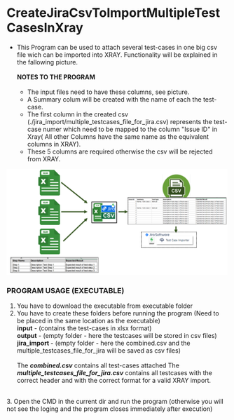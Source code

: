 # CreateJiraCsvToImportMultipleTestCasesInXray


- This Program can be used to attach several test-cases in one big csv file wich can be imported into XRAY. Functionality will be explained in the fallowing picture.<br> 
  <br><b> NOTES TO THE PROGRAM </b><br> <br>
  - The input files need to have these columns, see picture. <br>
  - A Summary colum will be created with the name of each the test-case. <br>
  - The first column in the created csv (./jira_import/multiple_testcases_file_for_jira.csv) represents the test-case numer which need to be mapped to the column "Issue ID" in Xray( All other Columns have the same name as the equivalent columns in XRAY).<br>
  - These 5 columns are required otherwise the csv will be rejected from XRAY.<br>


![Program Structure](./img/Program_structur.PNG)

###  PROGRAM USAGE (EXECUTABLE)
1. You have to download the executable from executable folder
2. You have to create these folders before running  the program (Need to be placed in the same location as the executable) <br>
   <b>input</b> -  (contains the test-cases in xlsx format)</b><br>
   <b>output</b> - (empty folder - here the testcases will be stored in csv files)</b><br>
   <b>jira_import </b>- (empty folder - here the combined.csv and the multiple_testcases_file_for_jira will be saved as csv files)</b><br>
<br>The **_combined.csv_** contains all test-cases attached
   The **_multiple_testcases_file_for_jira.csv_** contains all testcases with the correct header and with the correct format for a valid XRAY import.<br>
<br>
3. Open the CMD in the current dir and run the program (otherwise you will not see the loging and the program closes immediately after execution)
 

